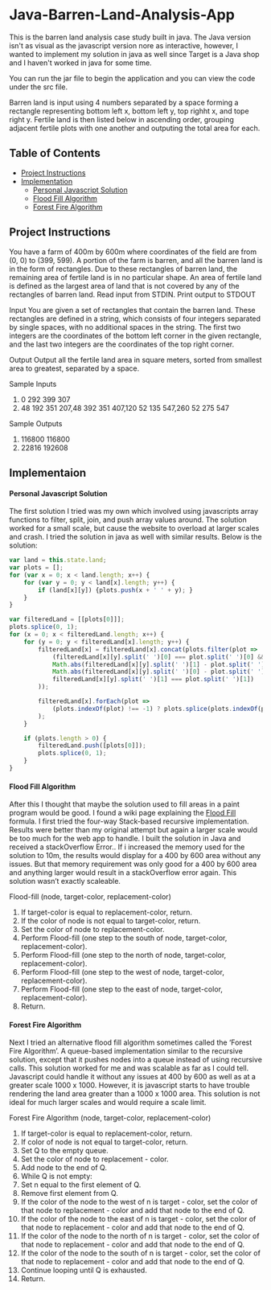# Java-Barren-Land-Analysis-App
This is the barren land analysis case study built in java. The Java version isn't as visual as the javascript version nore as interactive, however, I wanted to implement my solution in java as well since Target is a Java shop and I haven't worked in java for some time. 

You can run the jar file to begin the application and you can view the code under the src file. 

Barren land is input using 4 numbers separated by a space forming a rectangle representing bottom left x, bottom left y, top righht x, and tope right y. Fertile land is then listed below in ascending order, grouping adjacent fertile plots with one another and outputing the total area for each.

## Table of Contents

- [Project Instructions](#project-instructions)
- [Implementation](#implementation)
	- [Personal Javascript Solution](#personal-javascript-solution)
	- [Flood Fill Algorithm](#flood-fill-algorithm)
	- [Forest Fire Algorithm](#forest-fire-algorithm)

## Project Instructions
You have a farm of 400m by 600m where coordinates of the field are from (0, 0) to (399,
599). A portion of the farm is barren, and all the barren land is in the form of rectangles.
Due to these rectangles of barren land, the remaining area of fertile land is in no
particular shape. An area of fertile land is defined as the largest area of land that is not
covered by any of the rectangles of barren land.
Read input from STDIN. Print output to STDOUT

Input
You are given a set of rectangles that contain the barren land. These rectangles are
defined in a string, which consists of four integers separated by single spaces, with no
additional spaces in the string. The first two integers are the coordinates of the bottom
left corner in the given rectangle, and the last two integers are the coordinates of the
top right corner.

Output
Output all the fertile land area in square meters, sorted from smallest area to greatest,
separated by a space.

Sample Inputs

1. 0 292 399 307
2. 48 192 351 207,48 392 351 407,120 52 135 547,260 52 275 547

Sample Outputs

1. 116800 116800
2. 22816 192608

## Implementaion
#### Personal Javascript Solution
The first solution I tried was my own which involved using javascripts array functions to filter, split, join, and push array values around. The solution worked for a small scale, but cause the website to overload at larger scales and crash. I tried the solution in java as well with similar results. Below is the solution:

```javascript
var land = this.state.land;
var plots = [];
for (var x = 0; x < land.length; x++) {
	for (var y = 0; y < land[x].length; y++) {
		if (land[x][y]) {plots.push(x + ' ' + y); }
	}
}

var filteredLand = [[plots[0]]];
plots.splice(0, 1);
for (x = 0; x < filteredLand.length; x++) {
	for (y = 0; y < filteredLand[x].length; y++) {
		filteredLand[x] = filteredLand[x].concat(plots.filter(plot =>
			(filteredLand[x][y].split(' ')[0] === plot.split(' ')[0] &&
			Math.abs(filteredLand[x][y].split(' ')[1] - plot.split(' ')[1]) === 1 ||
			Math.abs(filteredLand[x][y].split(' ')[0] - plot.split(' ')[0]) === 1 &&
			filteredLand[x][y].split(' ')[1] === plot.split(' ')[1])
		));

		filteredLand[x].forEach(plot =>
			(plots.indexOf(plot) !== -1) ? plots.splice(plots.indexOf(plot), 1) : null
		);
	}

	if (plots.length > 0) {
		filteredLand.push([plots[0]]);
		plots.splice(0, 1);
	}
}
```
#### Flood Fill Algorithm
After this I thought that maybe the solution used to fill areas in a paint program would be good. I found a wiki page explaining the [Flood Fill](https://en.wikipedia.org/wiki/Flood_fill) formula. I first tried the four-way Stack-based recursive implementation. Results were better than my original attempt but again a larger scale would be too much for the web app to handle. I built the solution in Java and received a stackOverflow Error.. If i increased the memory used for the solution to 10m, the results would display for a 400 by 600 area without any issues. But that memory requirement was only good for a 400 by 600 area and anything larger would result in a stackOverflow error again. This solution wasn’t exactly scaleable.

Flood-fill (node, target-color, replacement-color)
1. If target-color is equal to replacement-color, return.
2. If the color of node is not equal to target-color, return.
3. Set the color of node to replacement-color.
4. Perform Flood-fill (one step to the south of node, target-color, replacement-color).
5. Perform Flood-fill (one step to the north of node, target-color, replacement-color).
6. Perform Flood-fill (one step to the west of node, target-color, replacement-color).
7. Perform Flood-fill (one step to the east of node, target-color, replacement-color).
8. Return.

#### Forest Fire Algorithm
Next I tried an alternative flood fill algorithm sometimes called the ‘Forest Fire Algorithm’. A queue-based implementation similar to the recursive solution, except that it pushes nodes into a queue instead of using recursive calls. This solution worked for me and was scalable as far as I could tell. Javascript could handle it without any issues at 400 by 600 as well as at a greater scale 1000 x 1000. However, it is javascript starts to have trouble rendering the land area greater than a 1000 x 1000 area. This solution is not ideal for much larger scales and would require a scale limit.

Forest Fire Algorithm (node, target-color, replacement-color)
1. If target-color is equal to replacement-color, return.
2. If color of node is not equal to target-color, return.
3. Set Q to the empty queue.
4. Set the color of node to replacement - color.
5. Add node to the end of Q.
6. While Q is not empty:
7. Set n equal to the first element of Q.
8. Remove first element from Q.
9. If the color of the node to the west of n is target - color, set the color of that node to replacement - color and add that node to the end of Q.
10. If the color of the node to the east of n is target - color, set the color of that node to replacement - color and add that node to the end of Q.
11. If the color of the node to the north of n is target - color, set the color of that node to replacement - color and add that node to the end of Q.
12. If the color of the node to the south of n is target - color, set the color of that node to replacement - color and add that node to the end of Q.
13. Continue looping until Q is exhausted.
14. Return.
